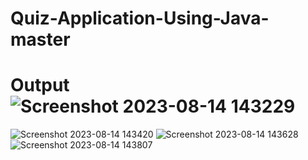 # Quiz-Application-Using-Java-master

# Output![Screenshot 2023-08-14 143229](https://github.com/Biswaranjansahoo96/java_Quiz_Application/assets/126255979/37de8bfc-e08f-412d-b781-90c0252b9643)
![Screenshot 2023-08-14 143420](https://github.com/Biswaranjansahoo96/java_Quiz_Application/assets/126255979/a3231db7-c0f5-495b-99be-fe5a64725c12)
![Screenshot 2023-08-14 143628](https://github.com/Biswaranjansahoo96/java_Quiz_Application/assets/126255979/bbae7e9b-1fbd-45c3-8cd6-c4912aedcf12)
![Screenshot 2023-08-14 143807](https://github.com/Biswaranjansahoo96/java_Quiz_Application/assets/126255979/1885c080-d588-45d8-829b-e1e28a4a4456)
